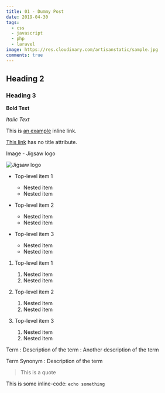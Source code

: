 ```yaml
---
title: 01 - Dummy Post
date: 2019-04-30
tags:
  - css
  - javascript
  - php
  - laravel
image: https://res.cloudinary.com/artisanstatic/sample.jpg
comments: true
---
```

## Heading 2

### Heading 3

**Bold Text**

*Italic Text*

This is [an example](http://example.com/ "Title") inline link.

[This link](http://example.net/) has no title attribute.

Image - Jigsaw logo

![Jigsaw logo](https://cloud.githubusercontent.com/assets/357312/25055001/5603687e-212e-11e7-8fad-0b33dbf7fb71.png)

* Top-level item 1

  * Nested item
  * Nested item
* Top-level item 2

  * Nested item
  * Nested item
* Top-level item 3

  * Nested item
  * Nested item

1. Top-level item 1

   1. Nested item
   2. Nested item
2. Top-level item 2

   1. Nested item
   2. Nested item
3. Top-level item 3

   1. Nested item
   2. Nested item

Term
: Description of the term
: Another description of the term

Term
Synonym
: Description of the term

> This is a quote

This is some inline-code: `echo something`

<div id="coral_thread"></div>
<script type="text/javascript">
  (function() {
      var d = document, s = d.createElement('script');
      s.src = 'http://coral-talk.rappler.com/assets/js/embed.js';
      s.async = false;
      s.defer = true;
      s.onload = function() {
          Coral.createStreamEmbed({
              id: "coral_thread",
              autoRender: true,
              rootURL: 'http://coral-talk.rappler.com',
              // Uncomment these lines and replace with the ID of the
              // story's ID and URL from your CMS to provide the
              // tightest integration. Refer to our documentation at
              // https://docs.coralproject.net for all the configuration
              // options.
              storyID: '123454',
              storyURL: 'https://fervent-elion-0c185c.netlify.app/posts/dummy-post',
          });
      };
      (d.head || d.body).appendChild(s);
  })();
</script>